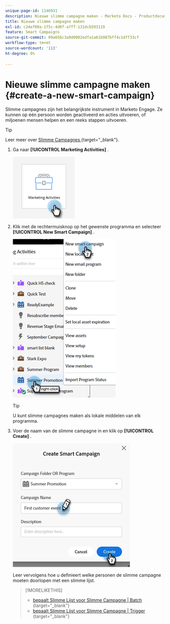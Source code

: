 ```yaml
---
unique-page-id: 1146931
description: Nieuwe slimme campagne maken - Marketo Docs - Productdocumentatie
title: Nieuwe slimme campagne maken
exl-id: c24ef00a-1f5c-4d0f-a7ff-131dcb593119
feature: Smart Campaigns
source-git-commit: 09a656c3a0d0002edfa1a61b987bff4c1dff33cf
workflow-type: tm+mt
source-wordcount: '113'
ht-degree: 0%

---
```


# Nieuwe slimme campagne maken {#create-a-new-smart-campaign}

Slimme campagnes zijn het belangrijkste instrument in Marketo Engage. Ze kunnen op één persoon worden geactiveerd en acties uitvoeren, of miljoenen mensen helpen en een reeks stappen uitvoeren.

>[!TIP]
>
>Leer meer over [&#x200B; Slimme Campagnes &#x200B;](/help/marketo/product-docs/core-marketo-concepts/smart-campaigns/understanding-smart-campaigns.md){target="_blank"}.

1. Ga naar **[!UICONTROL Marketing Activities]** .

   ![](assets/create-a-new-smart-campaign-1.png)

1. Klik met de rechtermuisknop op het gewenste programma en selecteer **[!UICONTROL New Smart Campaign]** .

   ![](assets/create-a-new-smart-campaign-2.png)

   >[!TIP]
   >
   >U kunt slimme campagnes maken als lokale middelen van elk programma.

1. Voer de naam van de slimme campagne in en klik op **[!UICONTROL Create]** .

   ![](assets/create-a-new-smart-campaign-3.png)

   Leer vervolgens hoe u definieert welke personen de slimme campagne moeten doorlopen met een slimme lijst.

   >[!MORELIKETHIS]
   >
   >* [&#x200B; bepaalt Slimme Lijst voor Slimme Campagne | Batch &#x200B;](/help/marketo/product-docs/core-marketo-concepts/smart-campaigns/creating-a-smart-campaign/define-smart-list-for-smart-campaign-batch.md){target="_blank"}
   >* [&#x200B; bepaalt Slimme Lijst voor Slimme Campagne | Trigger &#x200B;](/help/marketo/product-docs/core-marketo-concepts/smart-campaigns/creating-a-smart-campaign/define-smart-list-for-smart-campaign-trigger.md){target="_blank"}
